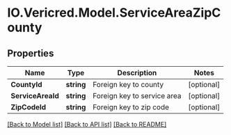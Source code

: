 # IO.Vericred.Model.ServiceAreaZipCounty
## Properties

Name | Type | Description | Notes
------------ | ------------- | ------------- | -------------
**CountyId** | **string** | Foreign key to county | [optional] 
**ServiceAreaId** | **string** | Foreign key to service area | [optional] 
**ZipCodeId** | **string** | Foreign key to zip code | [optional] 

[[Back to Model list]](../README.md#documentation-for-models) [[Back to API list]](../README.md#documentation-for-api-endpoints) [[Back to README]](../README.md)

